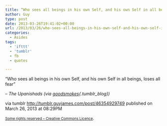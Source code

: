 ```yaml
---
title: “Who sees all beings in his own Self, and his own Self in all beings, loses all fear”
author: Guy
type: post
date: 2013-03-26T19:41:02+00:00
url: /2013/03/26/who-sees-all-beings-in-his-own-self-and-his-own-self-in-all-beings-loses-all-fear/
categories:
  - Asides
tags:
  - 'ifttt'
  - 'tumblr'
  - fb
  - quotes

---
```

“Who sees all beings in his own Self, and his own Self in all beings, loses all fear”

&#8211; _The Upanishads (via [goodsmokes][1]{.tumblr_blog})_

via tumblr http://tumblr.guyjames.com/post/46354929749 published on March 26, 2013 at 08:29PM

<small><a href="https://creativecommons.org/licenses/by-nc/3.0/" target="_blank">Some rights reserved &#8211; Creative Commons Licence</a></small>.

 [1]: http://goodsmokes.tumblr.com/